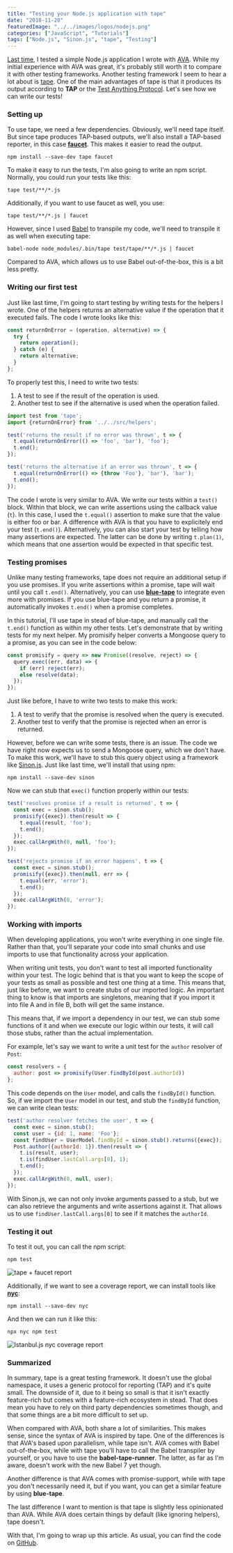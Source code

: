 ```yaml
---
title: "Testing your Node.js application with tape"
date: "2018-11-20"
featuredImage: "../../images/logos/nodejs.png"
categories: ["JavaScript", "Tutorials"]
tags: ["Node.js", "Sinon.js", "tape", "Testing"]
---
```


[Last time](/nodejs-ava/), I tested a simple Node.js application I wrote with [AVA](https://github.com/avajs/ava). While my initial experience with AVA was great, it's probably still worth it to compare it with other testing frameworks. Another testing framework I seem to hear a lot about is [tape](https://github.com/substack/tape). One of the main advantages of tape is that it produces its output according to **TAP** or the [Test Anything Protocol](https://testanything.org/). Let's see how we can write our tests!

### Setting up

To use tape, we need a few dependencies. Obviously, we'll need tape itself. But since tape produces TAP-based outputs, we'll also install a TAP-based reporter, in this case [**faucet**](https://github.com/substack/faucet). This makes it easier to read the output.

```
npm install --save-dev tape faucet
```

To make it easy to run the tests, I'm also going to write an npm script. Normally, you could run your tests like this:

```
tape test/**/*.js
```

Additionally, if you want to use faucet as well, you use:

```
tape test/**/*.js | faucet
```

However, since I used [Babel](https://babeljs.io/) to transpile my code, we'll need to transpile it as well when executing tape:

```
babel-node node_modules/.bin/tape test/tape/**/*.js | faucet
```

Compared to AVA, which allows us to use Babel out-of-the-box, this is a bit less pretty.

### Writing our first test

Just like last time, I'm going to start testing by writing tests for the helpers I wrote. One of the helpers returns an alternative value if the operation that it executed fails. The code I wrote looks like this:

```javascript
const returnOnError = (operation, alternative) => {
  try {
    return operation();
  } catch (e) {
    return alternative;
  }
};
```

To properly test this, I need to write two tests:

1. A test to see if the result of the operation is used.
2. Another test to see if the alternative is used when the operation failed.

```javascript
import test from 'tape';
import {returnOnError} from '../../src/helpers';

test('returns the result if no error was thrown', t => {
  t.equal(returnOnError(() => 'foo', 'bar'), 'foo');
  t.end();
});

test('returns the alternative if an error was thrown', t => {
  t.equal(returnOnError(() => {throw 'Foo'}, 'bar'), 'bar');
  t.end();
});
```

The code I wrote is very similar to AVA. We write our tests within a `test()` block. Within that block, we can write assertions using the callback value (`t`). In this case, I used the `t.equal()` assertion to make sure that the value is either foo or bar. A difference with AVA is that you have to explicitely end your test (`t.end()`). Alternatively, you can also start your test by telling how many assertions are expected. The latter can be done by writing `t.plan(1)`, which means that one assertion would be expected in that specific test.

### Testing promises

Unlike many testing frameworks, tape does not require an additional setup if you use promises. If you write assertions within a promise, tape will wait until you call `t.end()`. Alternatively, you can use [**blue-tape**](https://github.com/spion/blue-tape) to integrate even more with promises. If you use blue-tape and you return a promise, it automatically invokes `t.end()` when a promise completes.

In this tutorial, I'll use tape in stead of blue-tape, and manually call the `t.end()` function as within my other tests. Let's demonstrate that by writing tests for my next helper. My promisify helper converts a Mongoose query to a promise, as you can see in the code below:

```javascript
const promisify = query => new Promise((resolve, reject) => {
  query.exec((err, data) => {
    if (err) reject(err);
    else resolve(data);
  });
});
```

Just like before, I have to write two tests to make this work:

1. A test to verify that the promise is resolved when the query is executed.
2. Another test to verify that the promise is rejected when an error is returned.

However, before we can write some tests, there is an issue. The code we have right now expects us to send a Mongoose query, which we don't have. To make this work, we'll have to stub this query object using a framework like [Sinon.js](http://sinonjs.org/). Just like last time, we'll install that using npm:

```
npm install --save-dev sinon
```

Now we can stub that `exec()` function properly within our tests:

```javascript
test('resolves promise if a result is returned', t => {
  const exec = sinon.stub();
  promisify({exec}).then(result => {
    t.equal(result, 'foo');
    t.end();
  });
  exec.callArgWith(0, null, 'foo');
});

test('rejects promise if an error happens', t => {
  const exec = sinon.stub();
  promisify({exec}).then(null, err => {
    t.equal(err, 'error');
    t.end();
  });
  exec.callArgWith(0, 'error');
});
```

### Working with imports

When developing applications, you won't write everything in one single file. Rather than that, you'll separate your code into small chunks and use imports to use that functionality across your application.

When writing unit tests, you don't want to test all imported functionality within your test. The logic behind that is that you want to keep the scope of your tests as small as possible and test one thing at a time. This means that, just like before, we want to create stubs of our imported logic. An important thing to know is that imports are singletons, meaning that if you import it into file A and in file B, both will get the same instance.

This means that, if we import a dependency in our test, we can stub some functions of it and when we execute our logic within our tests, it will call those stubs, rather than the actual implementation.

For example, let's say we want to write a unit test for the `author` resolver of `Post`:

```javascript
const resolvers = {
  author: post => promisify(User.findById(post.authorId))
};
```

This code depends on the `User` model, and calls the `findById()` function. So, if we import the `User` model in our test, and stub the `findById` function, we can write clean tests:

```javascript
test('author resolver fetches the user', t => {
  const exec = sinon.stub();
  const user = {id: 1, name: 'Foo'};
  const findUser = UserModel.findById = sinon.stub().returns({exec});
  Post.author({authorId: 1}).then(result => {
    t.is(result, user);
    t.is(findUser.lastCall.args[0], 1);
    t.end();
  });
  exec.callArgWith(0, null, user);
});
```

With Sinon.js, we can not only invoke arguments passed to a stub, but we can also retrieve the arguments and write assertions against it. That allows us to use `findUser.lastCall.args[0]` to see if it matches the `authorId`.

### Testing it out

To test it out, you can call the npm script:

```
npm test
```

![tape + faucet report](images/Screenshot-2018-07-25-11.23.21.png)

Additionally, if we want to see a coverage report, we can install tools like [**nyc**](https://github.com/istanbuljs/nyc):

```
npm install --save-dev nyc
```

And then we can run it like this:

```
npx nyc npm test
```

![Istanbul.js nyc coverage report](images/Screenshot-2018-07-23-15.48.46.png)

### Summarized

In summary, tape is a great testing framework. It doesn't use the global namespace, it uses a generic protocol for reporting (TAP) and it's quite small. The downside of it, due to it being so small is that it isn't exactly feature-rich but comes with a feature-rich ecosystem in stead. That does mean you have to rely on third party dependencies sometimes though, and that some things are a bit more difficult to set up.

When compared with AVA, both share a lot of similarities. This makes sense, since the syntax of AVA is inspired by tape. One of the differences is that AVA's based upon parallelism, while tape isn't. AVA comes with Babel out-of-the-box, while with tape you'll have to call the Babel transpiler by yourself, or you have to use the **babel-tape-runner**. The latter, as far as I'm aware, doesn't work with the new Babel 7 yet though.

Another difference is that AVA comes with promise-support, while with tape you don't necessarily need it, but if you want, you can get a similar feature by using **blue-tape**.

The last difference I want to mention is that tape is slightly less opinionated than AVA. While AVA does certain things by default (like ignoring helpers), tape doesn't.

With that, I'm going to wrap up this article. As usual, you can find the code on [GitHub](https://github.com/g00glen00b/apollo-express-vue-example/tree/master/graphql-qa-clone-api).
